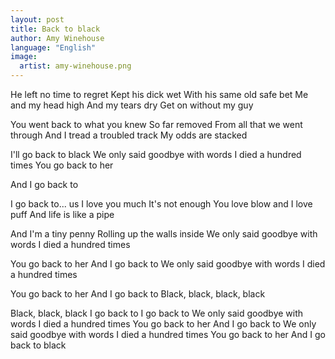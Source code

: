 ```yaml
---
layout: post
title: Back to black
author: Amy Winehouse
language: "English"
image:
  artist: amy-winehouse.png
---
```

He left no time to regret
Kept his dick wet
With his same old safe bet
Me and my head high
And my tears dry
Get on without my guy

You went back to what you knew
So far removed
From all that we went through
And I tread a troubled track
My odds are stacked

I'll go back to black
We only said goodbye with words
I died a hundred times
You go back to her

And I go back to

I go back to... us
I love you much
It's not enough
You love blow and I love puff
And life is like a pipe

And I'm a tiny penny
Rolling up the walls inside
We only said goodbye with words
I died a hundred times

You go back to her
And I go back to
We only said goodbye with words
I died a hundred times

You go back to her
And I go back to
Black, black, black, black

Black, black, black
I go back to
I go back to
We only said goodbye with words
I died a hundred times
You go back to her
And I go back to
We only said goodbye with words
I died a hundred times
You go back to her
And I go back to black
